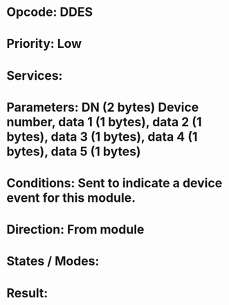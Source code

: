 # Opcode: DDES
# Priority: Low
# Services: 
# Parameters: DN (2 bytes) Device number, data 1 (1 bytes), data 2 (1 bytes), data 3 (1 bytes), data 4 (1 bytes), data 5 (1 bytes)
# Conditions: Sent to indicate a device event for this module.
# Direction: From module
# States / Modes: 
# Result: 